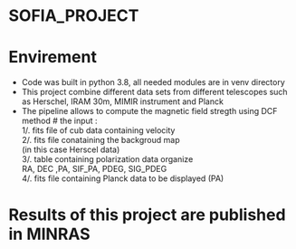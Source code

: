# SOFIA_PROJECT
# Envirement
  - Code was built in python 3.8, all needed modules are in venv directory
  - This project combine different data sets from different telescopes such as Herschel, IRAM 30m, MIMIR instrument and Planck
  - The pipeline allows to compute the magnetic field stregth using DCF method                   #
                               the input :                                                                   
                                          1/. fits file of cub data containing velocity                      
                                          2/. fits file conataining the backgroud map                        
                                            (in this case Herscel data)                                      
                                          3/. table containing polarization data organize                    
                                                RA, DEC ,PA,  SIF_PA,  PDEG,  SIG_PDEG                       
                                          4/. fits file containing Planck data to be displayed (PA)          

# Results of this project are published in MINRAS 

